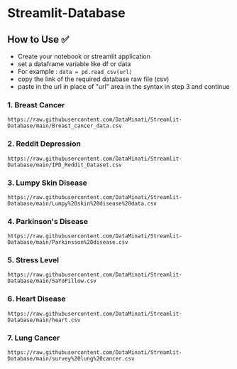 # Streamlit-Database

## How to Use ✅

- Create your notebook or streamlit application
- set a dataframe variable like df or data
- For example : ```data = pd.read_csv(url)```
- copy the link of the required database raw file (csv)
- paste in the url in place of "url" area in the syntax in step 3 and continue 


### 1. Breast Cancer
```
https://raw.githubusercontent.com/DataMinati/Streamlit-Database/main/Breast_cancer_data.csv
``` 

### 2. Reddit Depression 
```
https://raw.githubusercontent.com/DataMinati/Streamlit-Database/main/IPD_Reddit_Dataset.csv
```

### 3. Lumpy Skin Disease 
```
https://raw.githubusercontent.com/DataMinati/Streamlit-Database/main/Lumpy%20skin%20disease%20data.csv
```

### 4. Parkinson's Disease 
```
https://raw.githubusercontent.com/DataMinati/Streamlit-Database/main/Parkinsson%20disease.csv
```

### 5. Stress Level
```
https://raw.githubusercontent.com/DataMinati/Streamlit-Database/main/SaYoPillow.csv
```

### 6. Heart Disease
```
https://raw.githubusercontent.com/DataMinati/Streamlit-Database/main/heart.csv
```

### 7. Lung Cancer
```
https://raw.githubusercontent.com/DataMinati/Streamlit-Database/main/survey%20lung%20cancer.csv
```
